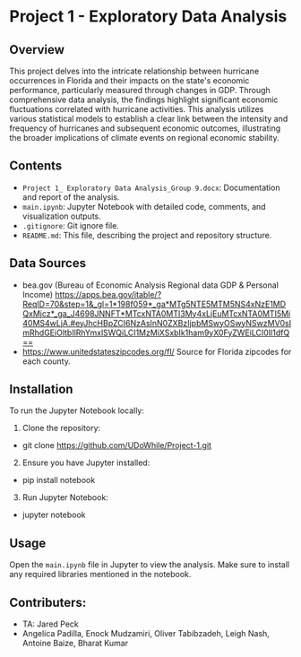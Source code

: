 # Project 1 - Exploratory Data Analysis

## Overview
This project delves into the intricate relationship between hurricane occurrences in Florida and their impacts on the state's economic performance, particularly measured through changes in GDP. Through comprehensive data analysis, the findings highlight significant economic fluctuations correlated with hurricane activities. This analysis utilizes various statistical models to establish a clear link between the intensity and frequency of hurricanes and subsequent economic outcomes, illustrating the broader implications of climate events on regional economic stability.
## Contents
- `Project 1_ Exploratory Data Analysis_Group 9.docx`: Documentation and report of the analysis.
- `main.ipynb`: Jupyter Notebook with detailed code, comments, and visualization outputs.
- `.gitignore`: Git ignore file.
- `README.md`: This file, describing the project and repository structure.
## Data Sources
- bea.gov (Bureau of Economic Analysis Regional data GDP & Personal Income) https://apps.bea.gov/itable/?ReqID=70&step=1&_gl=1*198f059*_ga*MTg5NTE5MTM5NS4xNzE1MDQxMjcz*_ga_J4698JNNFT*MTcxNTA0MTI3My4xLjEuMTcxNTA0MTI5Mi40MS4wLjA.#eyJhcHBpZCI6NzAsInN0ZXBzIjpbMSwyOSwyNSwzMV0sImRhdGEiOltbIlRhYmxlSWQiLCI1MzMiXSxbIk1ham9yX0FyZWEiLCI0Il1dfQ==
- https://www.unitedstateszipcodes.org/fl/   Source for Florida zipcodes for each county.
## Installation
To run the Jupyter Notebook locally:

1. Clone the repository:
* git clone https://github.com/UDoWhile/Project-1.git

2. Ensure you have Jupyter installed:
* pip install notebook

3. Run Jupyter Notebook:
* jupyter notebook 

## Usage
Open the `main.ipynb` file in Jupyter to view the analysis. Make sure to install any required libraries mentioned in the notebook.

## Contributers:
* TA: Jared Peck
* Angelica Padilla, Enock Mudzamiri, Oliver Tabibzadeh, Leigh Nash, Antoine Baize, Bharat Kumar
